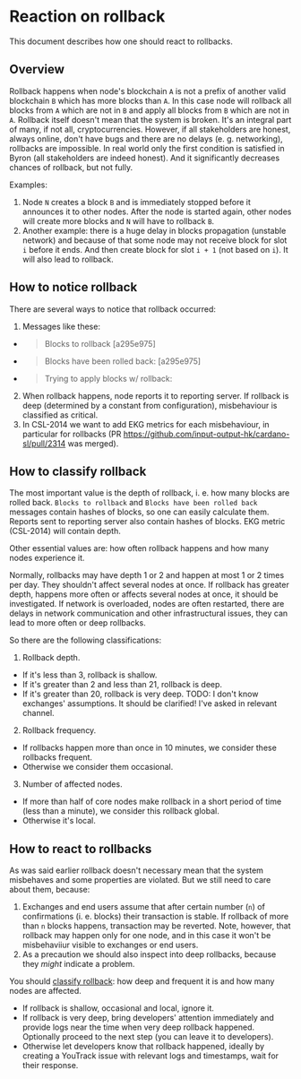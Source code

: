 # Reaction on rollback

This document describes how one should react to rollbacks.

## Overview

Rollback happens when node's blockchain `A` is not a prefix of another
valid blockchain `B` which has more blocks than `A`. In this case node
will rollback all blocks from `A` which are not in `B` and apply all
blocks from `B` which are not in `A`.  Rollback itself doesn't mean
that the system is broken. It's an integral part of many, if not all,
cryptocurrencies. However, if all stakeholders are honest, always
online, don't have bugs and there are no delays (e. g. networking),
rollbacks are impossible.  In real world only the first condition is
satisfied in Byron (all stakeholders are indeed honest). And it
significantly decreases chances of rollback, but not fully.

Examples:
1. Node `N` creates a block `B` and is immediately stopped before it
   announces it to other nodes. After the node is started again, other
   nodes will create more blocks and `N` will have to rollback `B`.
2. Another example: there is a huge delay in blocks propagation
   (unstable network) and because of that some node may not receive
   block for slot `i` before it ends. And then create block for slot
   `i + 1` (not based on `i`). It will also lead to rollback.

## How to notice rollback

There are several ways to notice that rollback occurred:
1. Messages like these:
  * > Blocks to rollback [a295e975]
  * > Blocks have been rolled back: [a295e975]
  * > Trying to apply blocks w/ rollback:
2. When rollback happens, node reports it to reporting server. If
   rollback is deep (determined by a constant from configuration),
   misbehaviour is classified as critical.
3. In CSL-2014 we want to add EKG metrics for each misbehaviour, in
   particular for rollbacks (PR https://github.com/input-output-hk/cardano-sl/pull/2314 was merged).

## How to classify rollback

The most important value is the depth of rollback, i. e. how many
blocks are rolled back. `Blocks to rollback` and `Blocks have been
rolled back` messages contain hashes of blocks, so one can easily
calculate them. Reports sent to reporting server also contain hashes
of blocks. EKG metric (CSL-2014) will contain depth.

Other essential values are: how often rollback happens and how many
nodes experience it.

Normally, rollbacks may have depth 1 or 2 and happen at most 1 or 2
times per day. They shouldn't affect several nodes at once. If
rollback has greater depth, happens more often or affects several
nodes at once, it should be investigated. If network is overloaded,
nodes are often restarted, there are delays in network communication
and other infrastructural issues, they can lead to more often or deep
rollbacks.

So there are the following classifications:
1. Rollback depth.
  * If it's less than 3, rollback is shallow.
  * If it's greater than 2 and less than 21, rollback is deep.
  * If it's greater than 20, rollback is very deep.
TODO: I don't know exchanges' assumptions. It should be clarified!
I've asked in relevant channel.
2. Rollback frequency.
  * If rollbacks happen more than once in 10 minutes, we consider
    these rollbacks frequent.
  * Otherwise we consider them occasional.
3. Number of affected nodes.
  * If more than half of core nodes make rollback in a short period of
    time (less than a minute), we consider this rollback global.
  * Otherwise it's local.

## How to react to rollbacks

As was said earlier rollback doesn't necessary mean that the system
misbehaves and some properties are violated. But we still need to care
about them, because:
1. Exchanges and end users assume that after certain number (`n`) of
   confirmations (i. e. blocks) their transaction is stable. If
   rollback of more than `n` blocks happens, transaction may be
   reverted. Note, however, that rollback may happen only for one
   node, and in this case it won't be misbehaviiur visible to
   exchanges or end users.
2. As a precaution we should also inspect into deep rollbacks, because
   they _might_ indicate a problem.

You should [classify rollback](#how-to-classify-rollback): how deep
and frequent it is and how many nodes are affected.
* If rollback is shallow, occasional and local, ignore it.
* If rollback is very deep, bring developers' attention immediately
and provide logs near the time when very deep rollback
happened. Optionally proceed to the next step (you can leave it to
developers).
* Otherwise let developers know that rollback happened, ideally by
  creating a YouTrack issue with relevant logs and timestamps, wait
  for their response.
